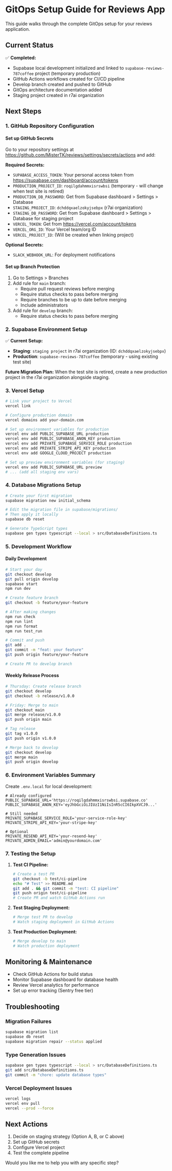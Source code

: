 # GitOps Setup Guide for Reviews App

This guide walks through the complete GitOps setup for your reviews application.

## Current Status

✅ **Completed:**

- Supabase local development initialized and linked to `supabase-reviews-787coffee` project (temporary production)
- GitHub Actions workflows created for CI/CD pipeline
- Develop branch created and pushed to GitHub
- GitOps architecture documentation added
- Staging project created in r7ai organization

## Next Steps

### 1. GitHub Repository Configuration

#### Set up GitHub Secrets

Go to your repository settings at https://github.com/MisterTK/reviews/settings/secrets/actions and add:

**Required Secrets:**

- `SUPABASE_ACCESS_TOKEN`: Your personal access token from https://supabase.com/dashboard/account/tokens
- `PRODUCTION_PROJECT_ID`: `roqilgdahmmxisrswbsi` (temporary - will change when test site is retired)
- `PRODUCTION_DB_PASSWORD`: Get from Supabase dashboard > Settings > Database
- `STAGING_PROJECT_ID`: `dchddqxaelzokyjsebpx` (r7ai organization)
- `STAGING_DB_PASSWORD`: Get from Supabase dashboard > Settings > Database for staging project
- `VERCEL_TOKEN`: Get from https://vercel.com/account/tokens
- `VERCEL_ORG_ID`: Your Vercel team/org ID
- `VERCEL_PROJECT_ID`: (Will be created when linking project)

**Optional Secrets:**

- `SLACK_WEBHOOK_URL`: For deployment notifications

#### Set up Branch Protection

1. Go to Settings > Branches
2. Add rule for `main` branch:
   - Require pull request reviews before merging
   - Require status checks to pass before merging
   - Require branches to be up to date before merging
   - Include administrators
3. Add rule for `develop` branch:
   - Require status checks to pass before merging

### 2. Supabase Environment Setup

✅ **Current Setup:**

- **Staging**: `staging project` in r7ai organization (ID: `dchddqxaelzokyjsebpx`)
- **Production**: `supabase-reviews-787coffee` (temporary - using existing test site)

**Future Migration Plan:**
When the test site is retired, create a new production project in the r7ai organization alongside staging.

### 3. Vercel Setup

```bash
# Link your project to Vercel
vercel link

# Configure production domain
vercel domains add your-domain.com

# Set up environment variables for production
vercel env add PUBLIC_SUPABASE_URL production
vercel env add PUBLIC_SUPABASE_ANON_KEY production
vercel env add PRIVATE_SUPABASE_SERVICE_ROLE production
vercel env add PRIVATE_STRIPE_API_KEY production
vercel env add GOOGLE_CLOUD_PROJECT production

# Set up preview environment variables (for staging)
vercel env add PUBLIC_SUPABASE_URL preview
# ... (add all staging env vars)
```

### 4. Database Migrations Setup

```bash
# Create your first migration
supabase migration new initial_schema

# Edit the migration file in supabase/migrations/
# Then apply it locally
supabase db reset

# Generate TypeScript types
supabase gen types typescript --local > src/DatabaseDefinitions.ts
```

### 5. Development Workflow

#### Daily Development

```bash
# Start your day
git checkout develop
git pull origin develop
supabase start
npm run dev

# Create feature branch
git checkout -b feature/your-feature

# After making changes
npm run check
npm run lint
npm run format
npm run test_run

# Commit and push
git add .
git commit -m "feat: your feature"
git push origin feature/your-feature

# Create PR to develop branch
```

#### Weekly Release Process

```bash
# Thursday: Create release branch
git checkout develop
git checkout -b release/v1.0.0

# Friday: Merge to main
git checkout main
git merge release/v1.0.0
git push origin main

# Tag release
git tag v1.0.0
git push origin v1.0.0

# Merge back to develop
git checkout develop
git merge main
git push origin develop
```

### 6. Environment Variables Summary

Create `.env.local` for local development:

```env
# Already configured
PUBLIC_SUPABASE_URL='https://roqilgdahmmxisrswbsi.supabase.co'
PUBLIC_SUPABASE_ANON_KEY='eyJhbGciOiJIUzI1NiIsInR5cCI6IkpXVCJ9...'

# Still needed
PRIVATE_SUPABASE_SERVICE_ROLE='your-service-role-key'
PRIVATE_STRIPE_API_KEY='your-stripe-key'

# Optional
PRIVATE_RESEND_API_KEY='your-resend-key'
PRIVATE_ADMIN_EMAIL='admin@yourdomain.com'
```

### 7. Testing the Setup

1. **Test CI Pipeline:**

   ```bash
   # Create a test PR
   git checkout -b test/ci-pipeline
   echo "# Test" >> README.md
   git add . && git commit -m "test: CI pipeline"
   git push origin test/ci-pipeline
   # Create PR and watch GitHub Actions run
   ```

2. **Test Staging Deployment:**

   ```bash
   # Merge test PR to develop
   # Watch staging deployment in GitHub Actions
   ```

3. **Test Production Deployment:**
   ```bash
   # Merge develop to main
   # Watch production deployment
   ```

## Monitoring & Maintenance

- Check GitHub Actions for build status
- Monitor Supabase dashboard for database health
- Review Vercel analytics for performance
- Set up error tracking (Sentry free tier)

## Troubleshooting

### Migration Failures

```bash
supabase migration list
supabase db reset
supabase migration repair --status applied
```

### Type Generation Issues

```bash
supabase gen types typescript --local > src/DatabaseDefinitions.ts
git add src/DatabaseDefinitions.ts
git commit -m "chore: update database types"
```

### Vercel Deployment Issues

```bash
vercel logs
vercel env pull
vercel --prod --force
```

## Next Actions

1. Decide on staging strategy (Option A, B, or C above)
2. Set up GitHub secrets
3. Configure Vercel project
4. Test the complete pipeline

Would you like me to help you with any specific step?
